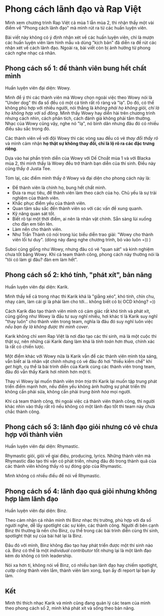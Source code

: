 # Phong cách lãnh đạo và Rap Việt

Mình xem chương trình Rap Việt cả mùa 1 lẫn mùa 2, thì nhận thấy một vài điểm về "Phong cách lãnh đạo" mà mình rút ra từ các huấn luyện viên.

Bài viết này không có ý định nhận xét về các huấn luyện viên, chỉ là mượn các huấn luyện viên làm hình mẫu và dùng "kịch bản" đã diễn ra để rút các nhận xét về cách lãnh đạo. Ngoài ra, bài viết còn bị ảnh hưởng từ phong cách nghe nhạc cá nhân.

## Phong cách số 1: để thành viên bung hết chất mình

Huấn luyện viên đại diện: Wowy.

Mình để ý thì các thành viên mà Wowy chọn ngoài việc theo Wowy nói là "Under dog" thì đa số đều có một cá tính rất rõ ràng và "lạ". Do đó, có thể không phù hợp với nhiều người, nói thẳng là *không phải họ không giỏi, chỉ là họ không hợp với số đông*. Mình thấy Wowy hay diễn hài trên chương trình nhưng cách nhìn, cách phân tích, cách đánh giá không phải tầm thường. Nhạc của Wowy cũng vậy, nghe nó "lạ", nó bình dân nhưng đâu đó có nhiều điều sâu sắc trong đó.

Các thành viên về với đội Wowy thì các vòng sau đều có vẻ *thay đổi thấy rõ* và mình cảm nhận **họ thật sự không thay đổi, chỉ là lộ rõ ra các đặc trưng riêng**.

Dựa vào hai phần trình diễn của Wowy với Dế Choắt mùa 1 và với Blacka mùa 2, thì mình thấy là Wowy đều trở thành bạn diễn của thí sinh. Điều này cũng thấy ở Justa Tee.

Tóm lại, các điểm mình thấy ở Wowy và đại diện cho phong cách này là:
- Để thành viên là chính họ, bung hết chất mình.
- Đưa ra mục tiêu, để thành viên làm theo cách của họ. Chủ yếu là sự trải nghiệm của thành viên.
- Khắc phục điểm yếu của thành viên.
- Quan tâm sâu sắc đến thành viên so với các vấn đề xung quanh.
- Kỹ năng quan sát tốt.
- Biết rõ tại một thời điểm, ai nên là nhân vật chính. Sẵn sàng lùi xuống cho đàn em tiến lên.
- Làm nền cho thành viên.
- Như Trấn Thành có nói trong lúc biểu diễn trao giải: "Wowy cho thành viên lối tư duy". (dòng này đang nghe chương trình, bỏ vào luôn =)) )

Suboi cũng giống như Wowy, nhưng đâu có vẻ "quan sát" và kinh nghiệm chưa tốt bằng Wowy.
Khi cả team thành công, phong cách này thường nói là "tôi có làm gì đâu? đàn em làm hết".

## Phong cách số 2: khó tính, "phát xít", bản năng

Huấn luyện viên đại diện: Karik.

Mình thấy kể cả trong nhạc thì Karik khá là "giằng xéo", khó tính, chỉn chu, nhạy cảm, làm cái gì là phải làm cho tới... không biết có bị OCD không? =))

Cách Karik đào tạo thành viên mình có cảm giác rất khó tính và phát xít, cũng giống như Wowy là đầu tư suy nghĩ nhiều, hơi khác tí là Karik suy nghĩ "thay luôn" cho thành viên trong team, nghĩa là đâu đó suy nghĩ luôn việc *nếu bạn ấy là không được thì mình cover*.

Karik không chỉ xem Rap Việt là nơi đào tạo các thí sinh, mà là một cuộc thi thật sự, nên những cái Karik đang làm khá là *tính toán hơn thua*, chính xác là rất có chiến lược.

Một điểm khác với Wowy nữa là Karik vẫn để các thành viên mình tỏa sáng, vẫn biết ai là nhân vật chính nhưng có vẻ đâu đó hơi "thiếu kiềm chế" khi *get high*, cụ thể là bài trình diễn của Karik cùng các thành viên trong team, đâu đó vẫn thấy Karik hơi nhỉnh hơn một tí.

Thay vì Wowy lại muốn thành viên *tròn trịa* thì Karik lại muốn tập trung phát triển điểm mạnh hơn, nếu điểm yếu không ảnh hưởng sự phát triển thì không cần phải sửa, không cần phải *trung bình hóa* mọi người.

Khi cả team thành công, thì ngoài việc cả thành viên thành công, thì người khác nhìn vào thấy rất rõ nếu không có một lãnh đạo tốt thì team này chưa chắc thành công.

## Phong cách số 3: lãnh đạo giỏi nhưng có vẻ chưa hợp với thành viên

Huấn luyện viên đại diện: Rhymastic.

Rhymastic giỏi, giỏi về giai điệu, producing, lyrics. Những thành viên mà Rhymastic đào tạo thì vẫn có phát triển, nhưng đâu đó trong thành quả của các thành viên không thấy rõ sự đóng góp của Rhymastic.

Mình không có nhiều điều để nói về Rhymastic.

## Phong cách số 4: lãnh đạo quá giỏi nhưng không hợp làm lãnh đạo

Huần luyện viên đại diện: Binz.

Theo cảm nhận cá nhân mình thì Binz nhạc thị trường, phù hợp với đa số người nghe, dễ lấy spotlight các sự kiện, các thành công. Người đi bên cạnh Binz thì thường là nền cho Binz, cụ thể trong các bài trình diễn cùng thí sinh, spotlight thật sự của bài hát lại là Binz.

Đâu đó với mình, Binz không đào tạo hay phát triển được một thí sinh nào cả. Binz có thể là một *individual contributor* tốt nhưng lại là một lãnh đạo kém do không có tính leadership.

Nói xa hơn tí, không nói về Binz, có nhiều bạn lãnh đạo hay chiếm spotlight, *cướp công* thành viên lắm, thành viên làm xong, bạn ấy đi report lại bạn ấy làm.

## Kết

Mình thì thích nhạc Karik và mình cũng đang quản lý các team của mình theo phong cách số 2, mình khá phát xít và sống theo bản năng.